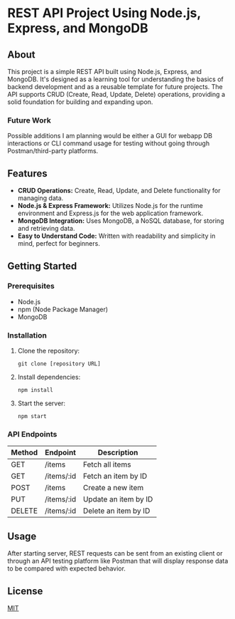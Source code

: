 # REST API Project Using Node.js, Express, and MongoDB

## About

This project is a simple REST API built using Node.js, Express, and MongoDB. It's designed as a learning tool for understanding the basics of backend development and as a reusable template for future projects. The API supports CRUD (Create, Read, Update, Delete) operations, providing a solid foundation for building and expanding upon.

### Future Work
Possible additions I am planning would be either a GUI for webapp DB interactions or CLI command usage for testing without going through Postman/third-party platforms.

## Features

- **CRUD Operations:** Create, Read, Update, and Delete functionality for managing data.
- **Node.js & Express Framework:** Utilizes Node.js for the runtime environment and Express.js for the web application framework.
- **MongoDB Integration:** Uses MongoDB, a NoSQL database, for storing and retrieving data.
- **Easy to Understand Code:** Written with readability and simplicity in mind, perfect for beginners.

## Getting Started

### Prerequisites

- Node.js
- npm (Node Package Manager)
- MongoDB

### Installation

1. Clone the repository:
   ```
   git clone [repository URL]
   ```
2. Install dependencies:
   ```
   npm install
   ```
3. Start the server:
   ```
   npm start
   ```

### API Endpoints

| Method | Endpoint       | Description             |
| ------ | -------------- | ----------------------- |
| GET    | /items         | Fetch all items         |
| GET    | /items/:id     | Fetch an item by ID     |
| POST   | /items         | Create a new item       |
| PUT    | /items/:id     | Update an item by ID    |
| DELETE | /items/:id     | Delete an item by ID    |

## Usage

After starting server, REST requests can be sent from an existing client or through an API testing platform like Postman that will display response data to be compared with expected behavior.

## License

[MIT](https://choosealicense.com/licenses/mit/)
